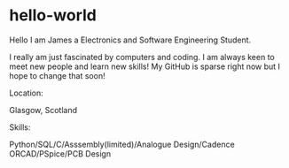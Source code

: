 # hello-world

Hello I am James a Electronics and Software Engineering Student.

I really am just fascinated by computers and coding. I am always keen to meet new people and learn new skills! 
My GitHub is sparse right now but I hope to change that soon!

Location: 

  Glasgow, Scotland

Skills: 

  Python/SQL/C/Asssembly(limited)/Analogue Design/Cadence ORCAD/PSpice/PCB Design


